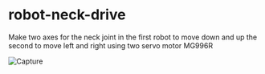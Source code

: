 # robot-neck-drive
Make two axes for the neck joint in the first robot to move down and up the second to move left and right using two servo motor MG996R


![Capture](https://github.com/laylaAm/mechanics-2/assets/139586277/9ffa28a8-3066-4458-ac9c-9c8038e9aebc)
